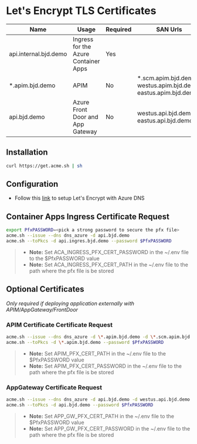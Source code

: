 # Let's Encrypt TLS Certificates

Name | Usage | Required | SAN Urls
------ | ---- | ---- | ----
api.internal.bjd.demo | Ingress for the Azure Container Apps | Yes 
*.apim.bjd.demo | APIM | No | *.scm.apim.bjd.demo, westus.apim.bjd.demo, eastus.apim.bjd.demo
api.bjd.demo | Azure Front Door and App Gateway | No |  westus.api.bjd.demo, eastus.api.bjd.demo


## Installation
```bash
curl https://get.acme.sh | sh
```
## Configuration
* Follow this [link](https://www.robokiwi.com/wiki/azure/dns/lets-encrypt/) to setup Let's Encrypt with Azure DNS

## Container Apps Ingress Certificate Request
```bash
export PfxPASSWORD=<pick a strong password to secure the pfx file>
acme.sh --issue --dns dns_azure -d api.bjd.demo
acme.sh --toPkcs -d api.ingres.bjd.demo --password $PfxPASSWORD
```
> * **Note:** Set ACA_INGRESS_PFX_CERT_PASSWORD in the  ~/.env file to the $PfxPASSWORD value
> * **Note:** Set ACA_INGRESS_PFX_CERT_PATH in the ~/.env file to the path where the pfx file is be stored

## Optional Certificates 
 _Only required if deploying application externally with APIM/AppGateway/FrontDoor_

### APIM Certificate Certificate Request
```bash
acme.sh --issue --dns dns_azure -d \*.apim.bjd.demo -d \*.scm.apim.bjd.demo -d \*.apim.westus.bjd.demo -d \*.apim.eastus.bjd.demo
acme.sh --toPkcs -d \*.apim.bjd.demo --password $PfxPASSWORD
```

> * **Note:** Set APIM_PFX_CERT_PATH in the  ~/.env file to the $PfxPASSWORD value
> * **Note:** Set APIM_PFX_CERT_PASSWORD in the ~/.env file to the path where the pfx file is be stored

### AppGateway Certificate Request
```bash
acme.sh --issue --dns dns_azure -d api.bjd.demo -d westus.api.bjd.demo -d eastus.api.bjd.demo
acme.sh --toPkcs -d api.bjd.demo --password $PfxPASSWORD
```

> * **Note:** Set APP_GW_PFX_CERT_PATH in the  ~/.env file to the $PfxPASSWORD value
> * **Note:** Set APP_GW_PFX_CERT_PASSWORD in the ~/.env file to the path where the pfx file is be stored